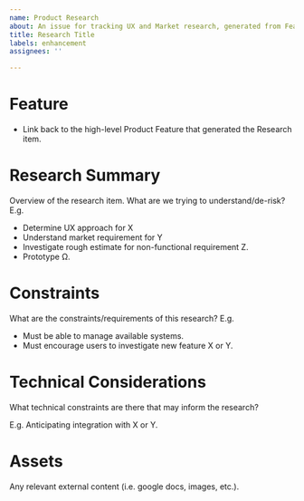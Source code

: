 ```yaml
---
name: Product Research
about: An issue for tracking UX and Market research, generated from Features and feeding into Stories.
title: Research Title
labels: enhancement
assignees: ''

---
```


# Feature

- Link back to the high-level Product Feature that generated the Research item.

# Research Summary

Overview of the research item. What are we trying to understand/de-risk? E.g.

- Determine UX approach for X
- Understand market requirement for Y
- Investigate rough estimate for non-functional requirement Z.
- Prototype Ω.

# Constraints

What are the constraints/requirements of this research? E.g.

- Must be able to manage available systems.
- Must encourage users to investigate new feature X or Y.

# Technical Considerations

What technical constraints are there that may inform the research?

E.g. Anticipating integration with X or Y.

# Assets

Any relevant external content (i.e. google docs, images, etc.).
